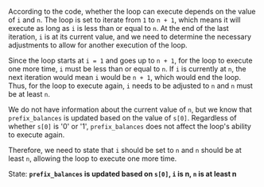 According to the code, whether the loop can execute depends on the value of `i` and `n`. The loop is set to iterate from `1` to `n + 1`, which means it will execute as long as `i` is less than or equal to `n`. At the end of the last iteration, `i` is at its current value, and we need to determine the necessary adjustments to allow for another execution of the loop.

Since the loop starts at `i = 1` and goes up to `n + 1`, for the loop to execute one more time, `i` must be less than or equal to `n`. If `i` is currently at `n`, the next iteration would mean `i` would be `n + 1`, which would end the loop. Thus, for the loop to execute again, `i` needs to be adjusted to `n` and `n` must be at least `n`.

We do not have information about the current value of `n`, but we know that `prefix_balances` is updated based on the value of `s[0]`. Regardless of whether `s[0]` is '0' or '1', `prefix_balances` does not affect the loop's ability to execute again.

Therefore, we need to state that `i` should be set to `n` and `n` should be at least `n`, allowing the loop to execute one more time.

State: **`prefix_balances` is updated based on `s[0]`, `i` is n, `n` is at least n**